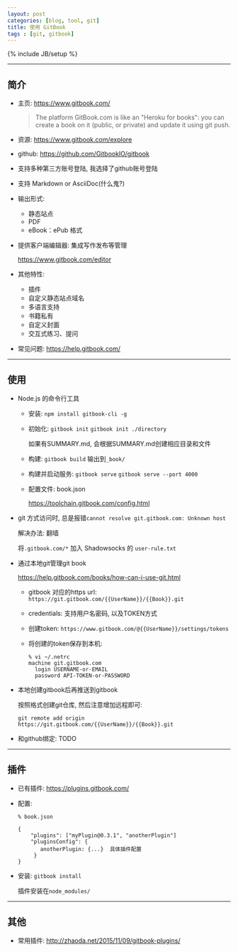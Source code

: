 ```yaml
---
layout: post
categories: [blog, tool, git]
title: 使用 GitBook
tags : [git, gitbook]
---
```

{% include JB/setup %}

---

## 简介

* 主页: <https://www.gitbook.com/>

  > The platform GitBook.com is like an "Heroku for books": you can create a book on it (public, or private) and update it using git push.

* 资源: <https://www.gitbook.com/explore>

* github: <https://github.com/GitbookIO/gitbook>

* 支持多种第三方账号登陆, 我选择了github账号登陆

* 支持  Markdown or AsciiDoc(什么鬼?)

* 输出形式:
  * 静态站点
  * PDF
  * eBook：ePub 格式

* 提供客户端编辑器: 集成写作发布等管理

  <https://www.gitbook.com/editor>

* 其他特性:
  * 插件
  * 自定义静态站点域名
  * 多语言支持
  * 书籍私有
  * 自定义封面
  * 交互式练习、提问

* 常见问题: <https://help.gitbook.com/>


---

## 使用

* Node.js 的命令行工具

  * 安装: `npm install gitbook-cli -g`

  * 初始化: `gitbook init` `gitbook init ./directory`

    如果有SUMMARY.md, 会根据SUMMARY.md创建相应目录和文件

  * 构建: `gitbook build` 输出到`_book/`

  * 构建并启动服务: `gitbook serve` `gitbook serve --port 4000`

  * 配置文件: book.json

    <https://toolchain.gitbook.com/config.html>


* git 方式访问时, 总是报错`cannot resolve git.gitbook.com: Unknown host`

  解决办法: 翻墙

  将`.gitbook.com/*` 加入 Shadowsocks 的 `user-rule.txt`


* 通过本地git管理git book

  <https://help.gitbook.com/books/how-can-i-use-git.html>

  * gitbook 对应的https url: `https://git.gitbook.com/{{UserName}}/{{Book}}.git`

  * credentials: 支持用户名密码, 以及TOKEN方式

  * 创建token: `https://www.gitbook.com/@{{UserName}}/settings/tokens`

  * 将创建的token保存到本机:

    ```
    % vi ~/.netrc
    machine git.gitbook.com
      login USERNAME-or-EMAIL
      password API-TOKEN-or-PASSWORD
    ```

* 本地创建gitbook后再推送到gitbook

  按照格式创建git仓库, 然后注意增加远程即可:

  `git remote add origin https://git.gitbook.com/{{UserName}}/{{Book}}.git`

* 和github绑定: TODO

---

## 插件

* 已有插件: <https://plugins.gitbook.com/>

* 配置:

  ```
  % book.json

  {
      "plugins": ["myPlugin@0.3.1", "anotherPlugin"]
      "pluginsConfig": {
         anotherPlugin: {...}  具体插件配置
       }
  }
  ```

* 安装: `gitbook install`

  插件安装在`node_modules/`


---

## 其他

* 常用插件: <http://zhaoda.net/2015/11/09/gitbook-plugins/>
